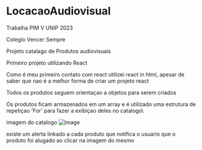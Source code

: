 # LocacaoAudiovisual
Trabalha PIM V UNIP 2023

Colegio Vencer Sempre


Projeto catalago de Produtos audiovisuais

Primeiro projeto utilizando React

Como  é meu primeiro contato com react utilizei react in html, apesar de saber que nao é a melhor forma de criar um projeto react

Todos os produtos seguem orientaçao a objetos para serem criados 

Os produtos ficam armazenados em um array e é utilizado uma estrutura de repetiçao 'For' para fazer a exibiçao deles no catalogo\

imagem do catalogo
![image](https://github.com/SargenTobieus/LocacaoAudiovisual/assets/102703941/e76252cb-0fd0-4073-882f-b7cc5775d580)

existe um alerta linkado a cada produto que notifica o usuario que o produto foi alugado ao clicar na imagem do mesmo
